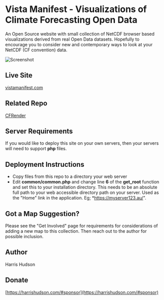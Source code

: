 # Vista Manifest - Visualizations of Climate Forecasting Open Data
An Open Source website with small collection of NetCDF browser based visualizations derived from real Open Data datasets.  Hopefully to encourage you to consider new and contemporary ways to look at your NetCDF (CF convention) data.

![Screenshot](https://harrishudson.com/github/VistaManifest_snapshot1.png)

## Live Site
[vistamanifest.com](https://vistamanifest.com)

## Related Repo
[CFRender](https://github.com/harrishudson/CFRender)

## Server Requirements
If you would like to deploy this site on your own servers, then your servers will need to support **php** files.

## Deployment Instructions
- Copy files from this repo to a directory your web server
- Edit **common/common.php** and change line **6** of the **get_root** function and set this to your installation directory.  This needs to be an absolute full path to your web accessible directory path on your server.  Used as the "Home" link in the application.  Eg; *https://myserver123.au/".

## Got a Map Suggestion?
Please see the "Get Involved" page for requirements for considerations of adding a new map to this collection.  Then reach out to the author for possible inclusion.

## Author 
Harris Hudson

## Donate
[https://harrishudson.com/#sponsor](https://harrishudson.com/#sponsor)
